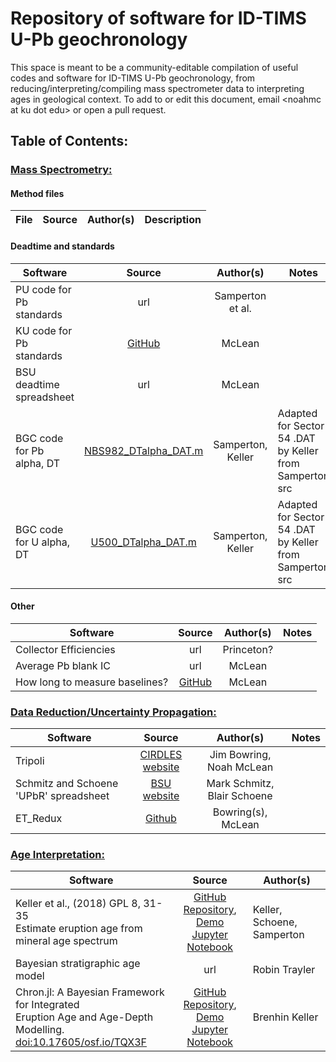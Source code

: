 # Repository of software for ID-TIMS U-Pb geochronology

This space is meant to be a community-editable compilation of useful codes and software for ID-TIMS U-Pb geochronology, from reducing/interpreting/compiling mass spectrometer data to interpreting ages in geological context.  To add to or edit this document, email \<noahmc at ku dot edu\> or open a pull request.

## Table of Contents:

### <u>Mass Spectrometry:</u>

#### Method files
| File | Source | Author(s) | Description |
|----------| :---------:| :---------: | ----------|

#### Deadtime and standards
| Software | Source | Author(s) | Notes |
|----------| :---------:| :---------: | ----------|
| PU code for Pb standards | url | Samperton et al. |
| KU code for Pb standards | [GitHub](https://github.com/noahmclean/TIMSLAB/tree/master/PbStandardsAnalysis) | McLean |
| BSU deadtime spreadsheet | url | McLean |
| BGC code for Pb alpha, DT | [NBS982_DTalpha_DAT.m](src/NBS982_DTalpha_DAT.m) | Samperton, Keller | Adapted for Sector 54 .DAT by Keller from Samperton src |
| BGC code for U alpha, DT | [U500_DTalpha_DAT.m](src/U500_DTalpha_DAT.m) | Samperton, Keller | Adapted for Sector 54 .DAT by Keller from Samperton src  |


#### Other
| Software | Source | Author(s) | Notes |
|----------| :---------:| :---------: | ----------|
| Collector Efficiencies | url | Princeton? | |
| Average Pb blank IC | url | McLean | |
| How long to measure baselines? | [GitHub](https://www.noahmclean.org/baseline-times/) | McLean | |


### <u>Data Reduction/Uncertainty Propagation:</u>

| Software | Source | Author(s) | Notes |
|----------| :---------:| :---------: | ----------|
| Tripoli | [CIRDLES website](http://cirdles.org/projects/tripoli/) | Jim Bowring, Noah McLean | |
| Schmitz and Schoene 'UPbR' spreadsheet | [BSU website](https://earth.boisestate.edu/isotope/labshare/data-reduction-software/) | Mark Schmitz, Blair Schoene | |
| ET_Redux | [Github](https://github.com/CIRDLES/ET_Redux/releases) | Bowring(s), McLean | |



### <u>Age Interpretation:</u>

| Software | Source | Author(s) |
|----------| :---------:| ----------|
| Keller et al., (2018) GPL 8, 31-35<br> Estimate eruption age from mineral age spectrum | [GitHub Repository](https://github.com/brenhinkeller/BayeZirChron.c), <br>[Demo Jupyter Notebook](https://mybinder.org/v2/gh/brenhinkeller/BayeZirChron.c/master?filepath=julia%2Fdemo.ipynb) | Keller, Schoene, Samperton |
| Bayesian stratigraphic age model | url | Robin Trayler
| Chron.jl: A Bayesian Framework for Integrated <br>Eruption Age and Age-Depth Modelling. <br> [doi:10.17605/osf.io/TQX3F](https://doi.org/10.17605/osf.io/TQX3F) | [GitHub Repository](https://github.com/brenhinkeller/Chron.jl), <br>[Demo Jupyter Notebook](https://mybinder.org/v2/gh/brenhinkeller/Chron.jl/master?filepath=examples%2Fdemo.ipynb)| Brenhin Keller



